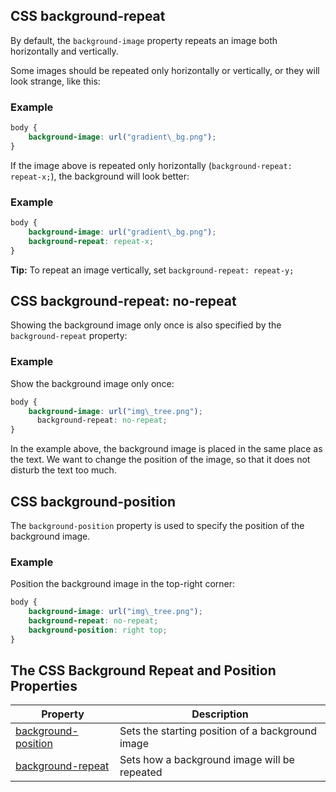 ## CSS background-repeat

By default, the `background-image` property repeats an image both horizontally and vertically.

Some images should be repeated only horizontally or vertically, or they will look strange, like this:

### Example
```css
body {
    background-image: url("gradient\_bg.png");
}
```
If the image above is repeated only horizontally (`background-repeat: repeat-x;`), the background will look better:

### Example
```css
body {
    background-image: url("gradient\_bg.png");  
    background-repeat: repeat-x;
}
```

**Tip:** To repeat an image vertically, set `background-repeat: repeat-y;`

## CSS background-repeat: no-repeat

Showing the background image only once is also specified by the `background-repeat` property:

### Example

Show the background image only once:
```css
body {
    background-image: url("img\_tree.png");  
      background-repeat: no-repeat;
}
```

In the example above, the background image is placed in the same place as the text. We want to change the position of the image, so that it does not disturb the text too much.

## CSS background-position

The `background-position` property is used to specify the position of the background image.

### Example

Position the background image in the top-right corner: 
```css
body {
    background-image: url("img\_tree.png");  
    background-repeat: no-repeat;  
    background-position: right top;
}
```
## The CSS Background Repeat and Position Properties

| Property | Description |
| --- | --- |
| [background-position]() | Sets the starting position of a background image |
| [background-repeat]() | Sets how a background image will be repeated |